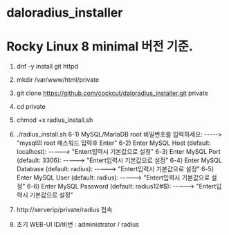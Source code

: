 # daloradius_installer
# Rocky Linux 8 minimal 버전 기준.

1) dnf -y install git httpd
2) mkdir /var/www/html/private
3) git clone https://github.com/cockcut/daloradius_installer.git private
4) cd private
5) chmod +x radius_install.sh
6) ./radius_install.sh
   6-1) MySQL/MariaDB root 비밀번호를 입력하세요:       -----> "mysql의 root 패스워드 입력후 Enter"
   6-2) Enter MySQL Host (default: localhost):        -----> "Entert입력시 기본값으로 설정"
   6-3) Enter MySQL Port (default: 3306):             -----> "Entert입력시 기본값으로 설정"
   6-4) Enter MySQL Database (default: radius):       -----> "Entert입력시 기본값으로 설정"
   6-5) Enter MySQL User (default: radius):           -----> "Entert입력시 기본값으로 설정"
   6-6) Enter MySQL Password (default: radius12#$):    -----> "Entert입력시 기본값으로 설정"

8) http://serverip/private/radius 접속
9) 초기 WEB-UI ID/비번 : administrator / radius
